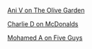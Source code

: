 [Ani V on The Olive Garden](AniV.md)

[Charlie D on McDonalds](Charlie.md)

[Mohamed A on Five Guys](fiveguys.md)
